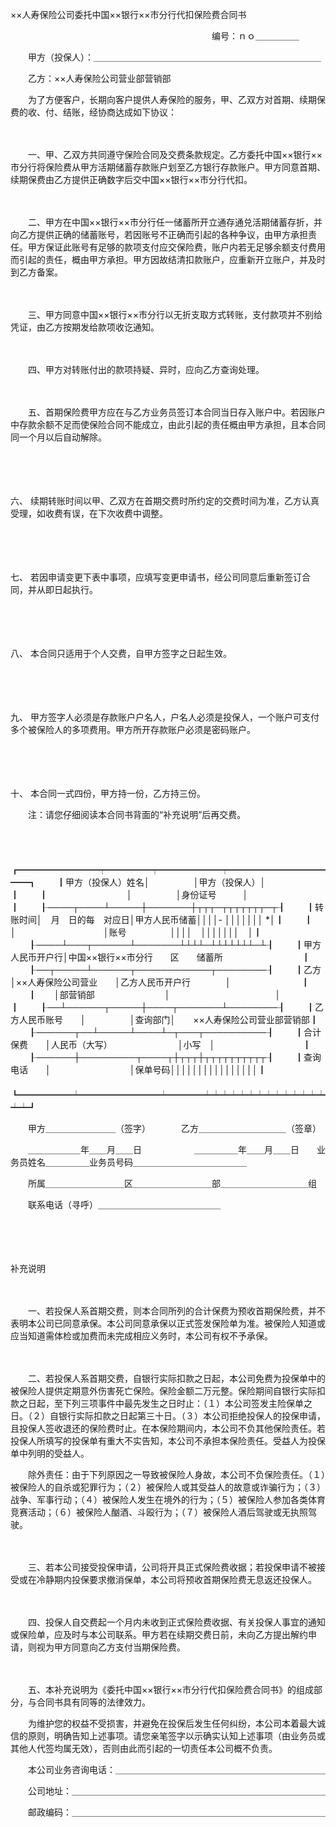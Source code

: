 



××人寿保险公司委托中国××银行××市分行代扣保险费合同书



 

　　　　　　　　　　　　　　　　　　　　　　　编号：ｎｏ＿＿＿＿＿

　　甲方（投保人）：＿＿＿＿＿＿＿＿＿＿＿＿＿＿＿＿＿＿＿＿＿＿＿＿＿＿

　　乙方：××人寿保险公司营业部营销部

　　为了方便客户，长期向客户提供人寿保险的服务，甲、乙双方对首期、续期保费的收、付、结账，经协商达成如下协议：

　　

　　一、甲、乙双方共同遵守保险合同及交费条款规定。乙方委托中国××银行××市分行将保险费从甲方活期储蓄存款账户划至乙方银行存款账户。甲方同意首期、续期保费由乙方提供正确数字后交中国××银行××市分行代扣。

　　

　　二、甲方在中国××银行××市分行任一储蓄所开立通存通兑活期储蓄存折，并向乙方提供正确的储蓄账号，若因账号不正确而引起的各种争议，由甲方承担责任。甲方保证此账号有足够的款项支付应交保险费，账户内若无足够余额支付费用而引起的责任，概由甲方承担。甲方因故结清扣款账户，应重新开立账户，并及时到乙方备案。

　　

　　三、甲方同意中国××银行××市分行以无折支取方式转账，支付款项并不别给凭证，由乙方按期发给款项收讫通知。

　　

　　四、甲方对转账付出的款项持疑、异时，应向乙方查询处理。

　　

　　五、首期保险费甲方应在与乙方业务员签订本合同当日存入账户中。若因账户中存款余额不足而使保险合同不能成立，由此引起的责任概由甲方承担，且本合同同一个月以后自动解除。

　　

　　

六、
续期转账时间以甲、乙双方在首期交费时所约定的交费时间为准，乙方认真受理，如收费有误，在下次收费中调整。

　　

　　

七、
若因申请变更下表中事项，应填写变更申请书，经公司同意后重新签订合同，并从即日起执行。

　　

　　

八、
本合同只适用于个人交费，自甲方签字之日起生效。

　　

　　

九、
甲方签字人必须是存款账户户名人，户名人必须是投保人，一个账户可支付多个被保险人的多项费用。甲方所开存款账户必须是密码账户。

　　

　　

十、
本合同一式四份，甲方持一份，乙方持三份。

　　注：请您仔细阅读本合同书背面的“补充说明”后再交费。

　　


　　┏━━━━━━━━━┯━━━━━┯━━━━━━━┯━━━━━━━━━━━━━┓
　　┃甲方（投保人）姓名│　　　　　│甲方（投保人）│　　　　　　　　　　　　　┃
　　┃　　　　　　　　　│　　　　　│身份证号　　　│　　　　　　　　　　　　　┃
　　┠────┬────┴─────┼───────┼┬┬┬─┬┬┬┬┬┬┬─┬┨
　　┃转账时间│　月　日的每　对应日│甲方人民币储蓄││││- │││││││ *│┃
　　┃　　　　│　　　　　　　　　　│账号　　　　　││││　│││││││　│┃
　　┠────┴───┬──────┴───────┴┴┴┴─┴┴┴┴┴┴┴─┴┨
　　┃甲方人民币开户行│中国××银行××市分行　　区　　储蓄所　　　　　　　　　┃
　　┠──┬─────┴──────┬────────────┬────────┨
　　┃乙方│××人寿保险公司营业　　│乙方人民币开户行　　　　│　　　　　　　　┃
　　┃　　│部营销部　　　　　　　　│　　　　　　　　　　　　│　　　　　　　　┃
　　┠──┴──────┬─────┼────┬───────┴────────┨
　　┃乙方人民币账号　　│　　　　　│查询部门│　　××人寿保险公司营业部营销部┃
　　┠──────┬──┴─────┴────┴─┬───┬──────────┨
　　┃合计保费　　│人民币（大写）　　　　　　　　│小写　│　　　　　　　　　　┃
　　┠──────┼─────────┬────┬┼┬┬┬┼┬┬┬┬┬┬┬┬┬┬┨
　　┃查询电话　　│　　　　　　　　　│保单号码││││││││││││││││┃
　　┗━━━━━━┷━━━━━━━━━┷━━━━┷┷┷┷┷┷┷┷┷┷┷┷┷┷┷┷┛
　　


　　甲方＿＿＿＿＿＿＿＿（签字）　　　　乙方＿＿＿＿＿＿＿＿＿＿（签章）

　　＿＿＿＿＿＿年＿＿月＿＿日　　　　　　＿＿＿＿＿年＿＿月＿＿日　　业务员姓名＿＿＿＿＿业务员号码＿＿＿＿＿＿＿＿＿＿＿＿＿

　　所属＿＿＿＿＿＿＿＿＿区＿＿＿＿＿＿＿＿＿部＿＿＿＿＿＿＿＿＿＿组

　　联系电话（寻呼）＿＿＿＿＿＿＿＿＿＿＿＿＿＿

　　

　　


 补充说明



　　

　　一、若投保人系首期交费，则本合同所列的合计保费为预收首期保险费，并不表明本公司已同意承保。本公司同意承保以正式签发保险单为准。被保险人知道或应当知道需体检或加费而未完成相应义务时，本公司有权不予承保。

　　

　　二、若投保人系首期交费，自银行实际扣款之日起，本公司免费为投保单中的被保险人提供定期意外伤害死亡保险。保险金额二万元整。保险期间自银行实际扣款之日起，至下列三项事件中最先发生之日时止：（１）本公司签发主险保单之日。（２）自银行实际扣款之日起第三十日。（３）本公司拒绝投保人的投保申请，且投保人签收退还的保险费时止。在本保险期间内，本公司不负其他保险责任。若投保人所填写的投保单有重大不实告知，本公司不承担本保险责任。受益人为投保单中列明的受益人。

　　除外责任：由于下列原因之一导致被保险人身故，本公司不负保险责任。（１）被保险人的自杀或犯罪行为；（２）被保险人或其受益人的故意或诈骗行为；（３）战争、军事行动；（４）被保险人发生在境外的行为；（５）被保险人参加各类体育竞赛活动；（６）被保险人酗酒、斗殴行为；（７）被保险人酒后驾驶或无执照驾驶。

　　

　　三、若本公司接受投保申请，公司将开具正式保险费收据；若投保申请不被接受或在冷静期内投保要求撤消保单，本公司将预收首期保险费无息返还投保人。

　　

　　四、投保人自交费起一个月内未收到正式保险费收据、有关投保人事宜的通知或保险单，应及时与本公司联系。甲方若在续期交费日前，未向乙方提出解约申请，则视为甲方同意向乙方支付当期保险费。

　　

　　五、本补充说明为《委托中国××银行××市分行代扣保险费合同书》的组成部分，与合同书具有同等的法律效力。

　　为维护您的权益不受损害，并避免在投保后发生任何纠纷，本公司本着最大诚信的原则，明确告知上述事项。请您亲笔签字以示确实认知上述事项（由业务员或其他人代签均属无效），否则由此而引起的一切责任本公司概不负责。　　

　　本公司业务咨询电话：＿＿＿＿＿＿＿＿＿＿＿＿＿＿＿＿＿＿＿＿＿＿＿＿

　　公司地址：＿＿＿＿＿＿＿＿＿＿＿＿＿＿＿＿＿＿＿＿＿＿＿＿＿＿＿＿＿

　　邮政编码：＿＿＿＿＿＿＿＿＿＿＿＿＿＿＿＿＿＿＿＿＿＿＿＿＿＿＿＿＿

　　